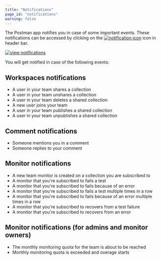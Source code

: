 ```yaml
---
title: "Notifications"
page_id: "notifications"
warning: false
---
```


The Postman app notifies you in case of some important events. These notifications can be accessed by clicking on the [![notification icon](https://s3.amazonaws.com/postman-static-getpostman-com/postman-docs/59084883.png)](https://s3.amazonaws.com/postman-static-getpostman-com/postman-docs/59084883.png) icon in header bar.

[![view notifications](https://s3.amazonaws.com/postman-static-getpostman-com/postman-docs/Notifications_Updated.png)](https://s3.amazonaws.com/postman-static-getpostman-com/postman-docs/WS-notifications2.png)

You will get notified in case of the following events:

## Workspaces notifications

* A user in your team shares a collection
* A user in your team unshares a collection
* A user in your team deletes a shared collection
* A new user joins your team
* A user in your team publishes a shared collection
* A user in your team unpublishes a shared collection

## Comment notifications

* Someone mentions you in a comment
* Someone replies to your comment

## Monitor notifications

* A new team monitor is created on a collection you are subscribed to
* A monitor that you're subscribed to fails a test
* A monitor that you're subscribed to fails because of an error
* A monitor that you're subscribed to fails a test multiple times in a row
* A monitor that you're subscribed to fails because of an error multiple times in a row
* A monitor that you're subscribed to recovers from a test failure
* A monitor that you're subscribed to recovers from an error

## Monitor notifications (for admins and monitor owners)

* The monthly monitoring quota for the team is about to be reached
* Monthly monitoring quota is exceeded and overage starts
